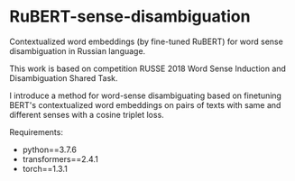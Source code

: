 # RuBERT-sense-disambiguation
Contextualized word embeddings (by fine-tuned RuBERT) for word sense disambiguation in Russian language.

This work is based on  competition RUSSE 2018 Word Sense Induction and Disambiguation Shared Task.

I introduce a method for word-sense disambiguating based on finetuning BERT's contextualized word embeddings on pairs of texts with same and different senses with a cosine triplet loss.

Requirements:
  - python==3.7.6
  - transformers==2.4.1
  - torch==1.3.1
